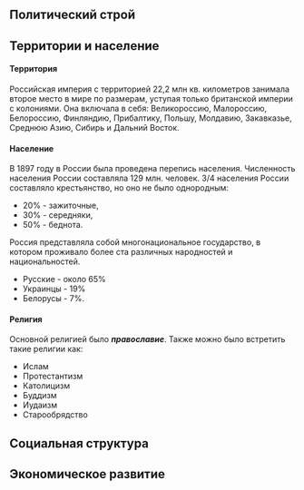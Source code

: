 ## Политический строй

## Территории и население
#### Территория
Российская империя с территорией  22,2 млн кв. километров занимала второе место в мире по размерам, уступая только британской империи с колониями. Она включала в себя: Великороссию, Малороссию, Белороссию, Финляндию, Прибалтику, Польшу, Молдавию, Закавказье, Среднюю Азию, Сибирь и Дальний Восток.
#### Население
В 1897 году в России была проведена перепись населения. Численность населения России составляла 129 млн. человек. 3/4 населения России составляло крестьянство, но оно не было однородным:  
- 20% - зажиточные,   
- 30% - середняки,   
- 50% - беднота.

Россия представляла собой многонациональное государство, в котором проживало более ста различных народностей и национальностей.   
- Русские - около 65%  
- Украинцы - 19%  
- Белорусы - 7%.
#### Религия
Основной религией было ***православие***.
Также можно было встретить такие религии как:
- Ислам
- Протестантизм
- Католицизм 
- Буддизм
- Иудаизм
- Старообрядство
## Социальная структура

## Экономическое развитие




